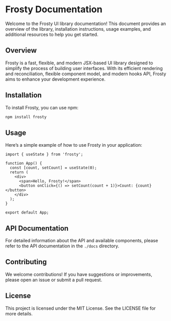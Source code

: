 # Frosty Documentation

Welcome to the Frosty UI library documentation! This document provides an overview of the library, installation instructions, usage examples, and additional resources to help you get started.

## Overview

Frosty is a fast, flexible, and modern JSX-based UI library designed to simplify the process of building user interfaces. With its efficient rendering and reconciliation, flexible component model, and modern hooks API, Frosty aims to enhance your development experience.

## Installation

To install Frosty, you can use npm:

```sh
npm install frosty
```

## Usage

Here’s a simple example of how to use Frosty in your application:

```tsx
import { useState } from 'frosty';

function App() {
  const [count, setCount] = useState(0);
  return (
    <div>
      <span>Hello, Frosty!</span>
      <button onClick={() => setCount(count + 1)}>Count: {count}</button>
    </div>
  );
}

export default App;
```

## API Documentation

For detailed information about the API and available components, please refer to the API documentation in the `./docs` directory.

## Contributing

We welcome contributions! If you have suggestions or improvements, please open an issue or submit a pull request.

## License

This project is licensed under the MIT License. See the LICENSE file for more details.